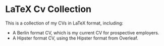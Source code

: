 # LaTeX Cv Collection 

This is a collection of my CVs in LaTeX format, including: 

- A Berlin format CV, which is my current CV for prospective employers.
- A Hipster format CV, using the Hipster format from Overleaf.
